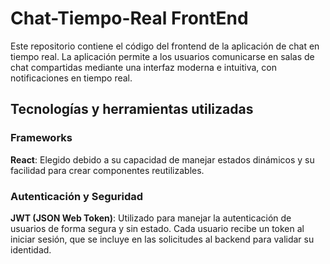 # Chat-Tiempo-Real FrontEnd

Este repositorio contiene el código del frontend de la aplicación de chat en tiempo real. La aplicación permite a los usuarios comunicarse en salas de chat compartidas mediante una interfaz moderna e intuitiva, con notificaciones en tiempo real.

## Tecnologías y herramientas utilizadas
### Frameworks
**React**: Elegido debido a su capacidad de manejar estados dinámicos y su facilidad para crear componentes reutilizables.

### Autenticación y Seguridad
**JWT (JSON Web Token)**: Utilizado para manejar la autenticación de usuarios de forma segura y sin estado. Cada usuario recibe un token al iniciar sesión, que se incluye en las solicitudes al backend para validar su identidad.


